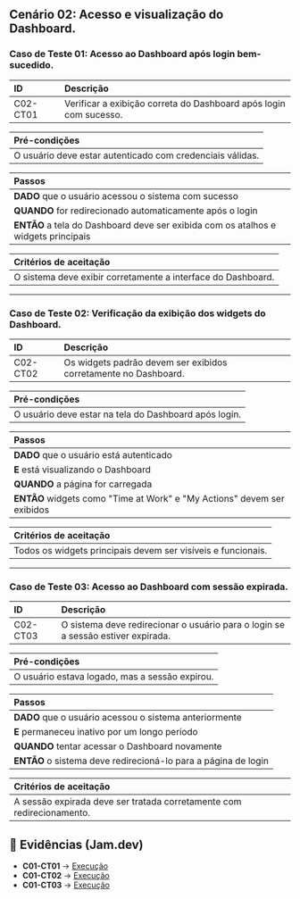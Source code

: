 ## Cenário 02: Acesso e visualização do Dashboard.

### Caso de Teste 01: Acesso ao Dashboard após login bem-sucedido.

| ID       | Descrição                                                        |
| :------- | :---------------------------------------------------------------- |
| C02-CT01 | Verificar a exibição correta do Dashboard após login com sucesso. |

| **Pré-condições**                                             |
| :------------------------------------------------------------ |
| O usuário deve estar autenticado com credenciais válidas.     |

| **Passos**                                                        |
| :---------------------------------------------------------------- |
| **DADO** que o usuário acessou o sistema com sucesso              |
| **QUANDO** for redirecionado automaticamente após o login         |
| **ENTÃO** a tela do Dashboard deve ser exibida com os atalhos e widgets principais |

| **Critérios de aceitação**                                      |
| :-------------------------------------------------------------- |
| O sistema deve exibir corretamente a interface do Dashboard.     |

---

### Caso de Teste 02: Verificação da exibição dos widgets do Dashboard.

| ID       | Descrição                                                 |
| :------- | :-------------------------------------------------------- |
| C02-CT02 | Os widgets padrão devem ser exibidos corretamente no Dashboard. |

| **Pré-condições**                                             |
| :------------------------------------------------------------ |
| O usuário deve estar na tela do Dashboard após login.         |

| **Passos**                                                        |
| :---------------------------------------------------------------- |
| **DADO** que o usuário está autenticado                          |
| **E** está visualizando o Dashboard                              |
| **QUANDO** a página for carregada                                |
| **ENTÃO** widgets como \"Time at Work\" e \"My Actions\" devem ser exibidos |

| **Critérios de aceitação**                                      |
| :-------------------------------------------------------------- |
| Todos os widgets principais devem ser visíveis e funcionais.     |

---

### Caso de Teste 03: Acesso ao Dashboard com sessão expirada.

| ID       | Descrição                                                            |
| :------- | :------------------------------------------------------------------- |
| C02-CT03 | O sistema deve redirecionar o usuário para o login se a sessão estiver expirada. |

| **Pré-condições**                                             |
| :------------------------------------------------------------ |
| O usuário estava logado, mas a sessão expirou.                |

| **Passos**                                                        |
| :---------------------------------------------------------------- |
| **DADO** que o usuário acessou o sistema anteriormente            |
| **E** permaneceu inativo por um longo período                    |
| **QUANDO** tentar acessar o Dashboard novamente                  |
| **ENTÃO** o sistema deve redirecioná-lo para a página de login    |

| **Critérios de aceitação**                                      |
| :-------------------------------------------------------------- |
| A sessão expirada deve ser tratada corretamente com redirecionamento. |

## 🔗 Evidências (Jam.dev)

- **C01-CT01** → [Execução](https://jam.dev/c/4baeefb8-cb7f-4616-92d1-9f1a1ad78757)  
- **C01-CT02** → [Execução](https://jam.dev/c/362d1ebc-acd2-4032-b9ed-a94b357f21fe)  
- **C01-CT03** → [Execução](https://jam.dev/c/cb4c5306-5b30-4439-9306-ab4e689d3845)  
